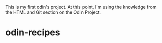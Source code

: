 This is my first odin's project. At this point, I'm using the knowledge from the HTML and Git section on the Odin Project. 

# odin-recipes